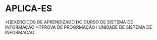# APLICA-ES
*[]EXERCICOS DE APRENDIZADO DO CURSO DE SISTEMA DE INFORMAÇÃO
*[]PROVA DE PROGRMAÇÃO I UNIDADE DE SISTEMA DE INFORMAÇÃO
